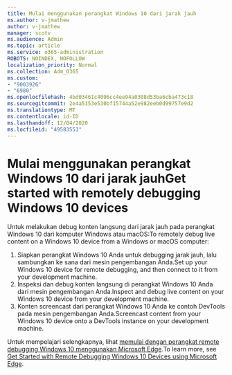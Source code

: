 ```yaml
---
title: Mulai menggunakan perangkat Windows 10 dari jarak jauh
ms.author: v-jmathew
author: v-jmathew
manager: scotv
ms.audience: Admin
ms.topic: article
ms.service: o365-administration
ROBOTS: NOINDEX, NOFOLLOW
localization_priority: Normal
ms.collection: Adm_O365
ms.custom:
- "9003926"
- "6980"
ms.openlocfilehash: 4bd03461c4096cc4ee94a0308d53ba6cba473c18
ms.sourcegitcommit: 2e4a5153e530bf15744a52e982eeb0d99757e9d2
ms.translationtype: MT
ms.contentlocale: id-ID
ms.lasthandoff: 12/04/2020
ms.locfileid: "49583553"
---
```

# <a name="get-started-with-remotely-debugging-windows-10-devices"></a><span data-ttu-id="cb045-102">Mulai menggunakan perangkat Windows 10 dari jarak jauh</span><span class="sxs-lookup"><span data-stu-id="cb045-102">Get started with remotely debugging Windows 10 devices</span></span>

<span data-ttu-id="cb045-103">Untuk melakukan debug konten langsung dari jarak jauh pada perangkat Windows 10 dari komputer Windows atau macOS:</span><span class="sxs-lookup"><span data-stu-id="cb045-103">To remotely debug live content on a Windows 10 device from a Windows or macOS computer:</span></span>

1. <span data-ttu-id="cb045-104">Siapkan perangkat Windows 10 Anda untuk debugging jarak jauh, lalu sambungkan ke sana dari mesin pengembangan Anda.</span><span class="sxs-lookup"><span data-stu-id="cb045-104">Set up your Windows 10 device for remote debugging, and then connect to it from your development machine.</span></span>
2. <span data-ttu-id="cb045-105">Inspeksi dan debug konten langsung di perangkat Windows 10 Anda dari mesin pengembangan Anda.</span><span class="sxs-lookup"><span data-stu-id="cb045-105">Inspect and debug live content on your Windows 10 device from your development machine.</span></span>
3. <span data-ttu-id="cb045-106">Konten screencast dari perangkat Windows 10 Anda ke contoh DevTools pada mesin pengembangan Anda.</span><span class="sxs-lookup"><span data-stu-id="cb045-106">Screencast content from your Windows 10 device onto a DevTools instance on your development machine.</span></span>

<span data-ttu-id="cb045-107">Untuk mempelajari selengkapnya, lihat [memulai dengan perangkat remote debugging Windows 10 menggunakan Microsoft Edge](https://go.microsoft.com/fwlink/?linkid=2142172).</span><span class="sxs-lookup"><span data-stu-id="cb045-107">To learn more, see [Get Started with Remote Debugging Windows 10 Devices using Microsoft Edge](https://go.microsoft.com/fwlink/?linkid=2142172).</span></span>
